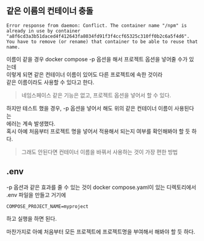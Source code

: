 ## 같은 이름의 컨테이너 충돌
```
Error response from daemon: Conflict. The container name "/npm" is already in use by container "a8f6cd3a3b51daced4f412643fa8034fd91f3f4ccf65325c310ff0b2c6a5f4d6". You have to remove (or rename) that container to be able to reuse that name.
```
이름이 같을 경우 docker compose -p  옵션을 해서 프로젝트 옵션을 넣어줄 수가 있는데  
이렇게 되면 같은 컨테이너 이름이 있어도 다른 프로젝트에 속한 것이라   
같은 이름이라도 사용할 수 있다고 한다.   

> 네임스페이스 같은 기능은 없고, 프로젝트 옵션을 넣어서 할 수 있다.

하지만 테스트 했을 경우, -p 옵션을 넣어서 해도 위의 같은 컨테이너 이름이 사용된다는  
에러는 계속 발생했다.   
혹시 아예 처음부터 프로젝트 명을 넣어서 적용해서 되는지 여부를 확인해봐야 할 듯 하다.   

> 그래도 안된다면 컨테이너 이름을 바꿔서 사용하는 것이 가장 편한 방법

## .env
-p 옵션과 같은 효과를 줄 수 있는 것이 docker compose.yaml이 있는 디렉토리에서  
.env 파일을 만들고 거기에 
```
COMPOSE_PROJECT_NAME=myproject
```
하고 실행을 하면 된다.  

마찬가지로 아예 처음부터 모든 프로젝트에 프로젝트명을 부여해서 해봐야 할 듯 하다.   

